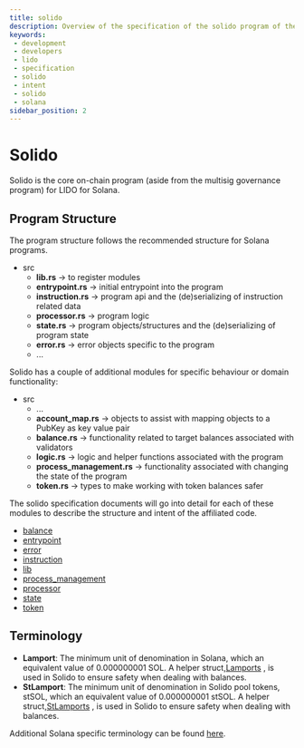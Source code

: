 ```yaml
---
title: solido
description: Overview of the specification of the solido program of the LIDO for Solana repo
keywords:
 - development
 - developers
 - lido
 - specification
 - solido
 - intent
 - solido
 - solana
sidebar_position: 2
---
```


# Solido

Solido is the core on-chain program (aside from the multisig governance program) for LIDO for Solana.

## Program Structure

The program structure follows the recommended structure for Solana programs.

- src
  - **lib.rs**                 -> to register modules
  - **entrypoint.rs**          -> initial entrypoint into the program
  - **instruction.rs**         -> program api and the (de)serializing of instruction related data
  - **processor.rs**           -> program logic
  - **state.rs**               -> program objects/structures and the (de)serializing of program state
  - **error.rs**               -> error objects specific to the program
  - ...

Solido has a couple of additional modules for specific behaviour or domain functionality:

- src
  - ...
  - **account_map.rs**    -> objects to assist with mapping objects to a PubKey as key value pair
  - **balance.rs**            -> functionality related to target balances associated with validators
  - **logic.rs**              -> logic and helper functions associated with the program
  - **process_management.rs** -> functionality associated with changing the state of the program
  - **token.rs**              -> types to make working with token balances safer

The solido specification documents will go into detail for each of these modules to describe the structure and intent of the affiliated code.

- [balance](./balance)
- [entrypoint](./entrypoint)
- [error](./error)
- [instruction](./instruction)
- [lib](./lib)
- [process_management](./process_management)
- [processor](./processor)
- [state](./state)
- [token](./token)


## Terminology

- **Lamport**:  The minimum unit of denomination in Solana, which an equivalent value of 0.000000001 SOL. A helper struct,[Lamports](./token.md#Lamports) , is used in Solido to ensure safety when dealing with balances.
- **StLamport**:  The minimum unit of denomination in Solido pool tokens, stSOL, which an equivalent value of 0.000000001 stSOL. A helper struct,[StLamports](./token.md#StLamports) , is used in Solido to ensure safety when dealing with balances.



Additional Solana specific terminology can be found [here](https://docs.solana.com/terminology).

